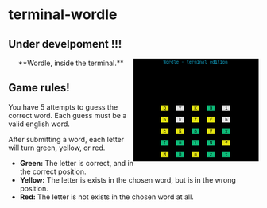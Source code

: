 # terminal-wordle

## Under develpoment !!!

<div align="center">
  **Wordle, inside the terminal.**
  <img align="right" alt="Showcase" width="50%" src="showcase.png" />
</div>

## Game rules!

You have 5 attempts to guess the correct word.
Each guess must be a valid english word.

After submitting a word, each letter will turn green, yellow, or red.

- **Green:** The letter is correct, and in the correct position.
- **Yellow:** The letter is exists in the chosen word, but is in the wrong position.
- **Red:** The letter is not exists in the chosen word at all.
